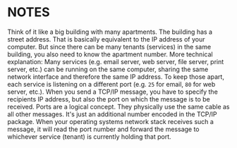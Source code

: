 # NOTES 

Think of it like a big building with many apartments. The building has a street address. That is basically equivalent to the IP address of your computer.
But since there can be many tenants (services) in the same building, you also need to know the apartment number.
More technical explanation: Many services (e.g. email server, web server, file server, print server, etc.) can be running on the same computer, sharing the same network interface and therefore the same IP address.
To keep those apart, each service is listening on a different port (e.g. `25` for email, `80` for web server, etc.). When you send a TCP/IP message, you have to specify the recipients IP address, but also the port on which the message is to be received.
Ports are a logical concept. They physically use the same cable as all other messages. It's just an additional number encoded in the TCP/IP package. When your operating systems network stack receives such a message, it will read the port number and forward the message to whichever service (tenant) is currently holding that port.
